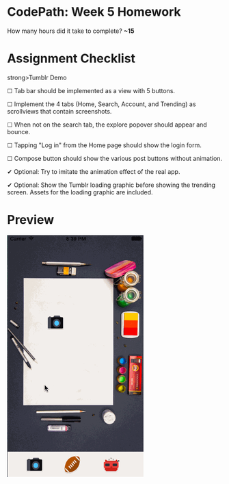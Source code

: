 CodePath: Week 5 Homework
============================

How many hours did it take to complete? <strong> ~15 </strong>

Assignment Checklist
========


strong>Tumblr Demo</strong>

&#9744; Tab bar should be implemented as a view with 5 buttons.

&#9744; Implement the 4 tabs (Home, Search, Account, and Trending) as scrollviews that contain screenshots.

&#9744; When not on the search tab, the explore popover should appear and bounce.

&#9744; Tapping "Log in" from the Home page should show the login form.

&#9744; Compose button should show the various post buttons without animation.

&#10004; Optional: Try to imitate the animation effect of the real app.

&#10004; Optional: Show the Tumblr loading graphic before showing the trending screen. Assets for the loading graphic are included.


Preview
========

<a href="https://github.com/luhman/CodePath/blob/master/Week%204%20-%20Canvas/hw4%20canvas.gif" target="_blank"><img src="https://raw.githubusercontent.com/luhman/CodePath/master/Week%204%20-%20Canvas/hw4%20canvas.gif" style="max-width:100%;" /></a>
